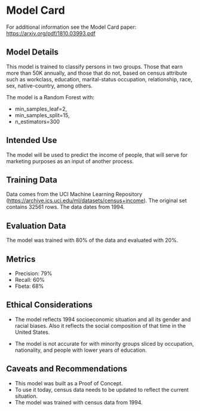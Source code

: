 # Model Card

For additional information see the Model Card paper: https://arxiv.org/pdf/1810.03993.pdf

## Model Details

This model is trained to classify persons in two groups. Those that earn more than 50K annually, and those that do not, based on census attribute such as workclass, education, marital-status occupation, relationship, race, sex, native-country, among others.

The model is a Random Forest with:
- min_samples_leaf=2, 
- min_samples_split=15,
- n_estimators=300

## Intended Use

The model will be used to predict the income of people, that will serve for marketing purposes as an input of another process.
## Training Data

Data comes from the UCI Machine Learning Repository (https://archive.ics.uci.edu/ml/datasets/census+income). The original set contains 32561 rows. The data dates from 1994.
## Evaluation Data

The model was trained with 80% of the data and evaluated with 20%.
## Metrics

* Precision: 79%
* Recall: 60%
* Fbeta: 68%
## Ethical Considerations

* The model reflects 1994 socioeconomic situation and all its gender and racial biases. Also it reflects the social composition of that time in the United States.

* The model is not accurate for with minority groups sliced by occupation, nationality, and people with lower years of education.

## Caveats and Recommendations

* This model was built as a Proof of Concept.
* To use it today, census data needs to be updated to reflect the current situation.
* The model was trained with census data from 1994.
